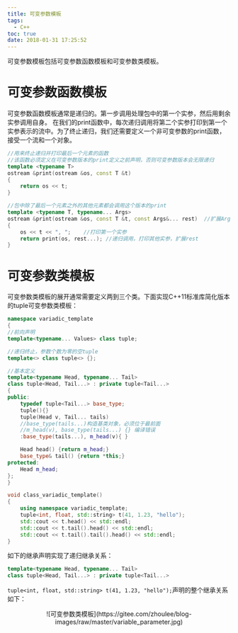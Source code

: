 ```yaml
---
title: 可变参数模板
tags:
  - C++
toc: true
date: 2018-01-31 17:25:52
---
```

可变参数模板包括可变参数函数模板和可变参数类模板。

# 可变参数函数模板
可变参数函数模板通常是递归的。第一步调用处理包中的第一个实参，然后用剩余实参调用自身。
在我们的print函数中，每次递归调用将第二个实参打印到第一个实参表示的流中。为了终止递归，我们还需要定义一个非可变参数的print函数，接受一个流和一个对象。
``` cpp
//用来终止递归并打印最后一个元素的函数
//该函数必须定义在可变参数版本的print定义之前声明，否则可变参数版本会无限递归
template <typename T>
ostream &print(ostream &os, const T &t)
{
    return os << t;
}

//包中除了最后一个元素之外的其他元素都会调用这个版本的print
template <typename T, typename... Args>
ostream &print(ostream &os, const T &t, const Args&... rest)  //扩展Args
{
    os << t << ", ";    //打印第一个实参
    return print(os, rest...); //递归调用，打印其他实参，扩展rest
}
```
<!--more-->
# 可变参数类模板
可变参数类模板的展开通常需要定义两到三个类。下面实现C++11标准库简化版本的tuple可变参数类模板：
``` cpp
namespace variadic_template
{
//前向声明
template<typename... Values> class tuple;

//递归终止，参数个数为零的空tuple
template<> class tuple<> {};

//基本定义
template<typename Head, typename... Tail>
class tuple<Head, Tail...> : private tuple<Tail...>
{
public:
    typedef tuple<Tail...> base_type;
    tuple(){}
    tuple(Head v, Tail... tails)
    //base_type(tails...)构造基类对象，必须位于最前面
    //m_head(v), base_type(tails...) {} 编译错误
    :base_type(tails...), m_head(v){ }

    Head head() {return m_head;}
    base_type& tail() {return *this;}
protected:
    Head m_head;
};
}

void class_variadic_template()
{
    using namespace variadic_template;
    tuple<int, float, std::string> t(41, 1.23, "hello");
    std::cout << t.head() << std::endl;
    std::cout << t.tail().head() << std::endl;
    std::cout << t.tail().tail().head() << std::endl;
}
```
如下的继承声明实现了递归继承关系：
``` cpp
template<typename Head, typename... Tail>
class tuple<Head, Tail...> : private tuple<Tail...>
```
`tuple<int, float, std::string> t(41, 1.23, "hello");`声明的整个继承关系如下：
<center>
![可变参数类模板](https://gitee.com/zhoulee/blog-images/raw/master/variable_parameter.jpg)
</center>
